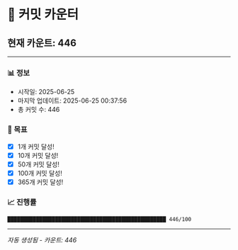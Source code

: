 # 🔢 커밋 카운터

## 현재 카운트: 446

---

### 📊 정보
- 시작일: 2025-06-25
- 마지막 업데이트: 2025-06-25 00:37:56
- 총 커밋 수: 446

### 🎯 목표
- [x] 1개 커밋 달성!
- [x] 10개 커밋 달성!
- [x] 50개 커밋 달성!
- [x] 100개 커밋 달성!
- [x] 365개 커밋 달성!

### 📈 진행률
```
██████████████████████████████████████████████████ 446/100
```

---
*자동 생성됨 - 카운트: 446*
